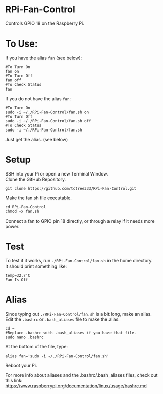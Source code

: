 # RPi-Fan-Control
Controls GPIO 18 on the Raspberry Pi.

# To Use:
If you have the alias `fan` (see below):
```
#To Turn On
fan on
#To Turn Off
fan off
#To Check Status
fan
```
If you do not have the alias `fan`:
```
#To Turn On
sudo -i ~/./RPi-Fan-Control/fan.sh on
#To Turn Off
sudo -i ~/./RPi-Fan-Control/fan.sh off
#To Check Status
sudo -i ~/./RPi-Fan-Control/fan.sh
```
Just get the alias. (see below)

# Setup
SSH into your Pi or open a new Terminal Window.<br>
Clone the GitHub Repository.
```
git clone https://github.com/tctree333/RPi-Fan-Control.git
```
Make the fan.sh file executable.
```
cd RPi-Fan-Control
chmod +x fan.sh
```
Connect a fan to GPIO pin 18 directly, or through a relay if it needs more power. 

# Test
To test if it works, run `./RPi-Fan-Control/fan.sh` in the home directory.<br>
It should print something like:
```
temp=32.7'C
Fan Is Off
```

# Alias
Since typing out `./RPi-Fan-Control/fan.sh` is a bit long, make an alias.<br>
Edit the `.bashrc` or `.bash_aliases` file to make the alias.
```
cd ~
#Replace .bashrc with .bash_aliases if you have that file.
sudo nano .bashrc
```
At the bottom of the file, type:
```
alias fan='sudo -i ~/./RPi-Fan-Control/fan.sh'
```
Reboot your Pi.<br>

For more info about aliases and the .bashrc/.bash_aliases files, check out this link:<br>
https://www.raspberrypi.org/documentation/linux/usage/bashrc.md
